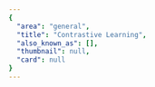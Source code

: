 ```yaml
---
{
  "area": "general",
  "title": "Contrastive Learning",
  "also_known_as": [],
  "thumbnail": null,
  "card": null
}
---
```


